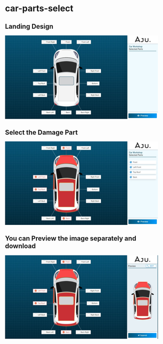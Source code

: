 # car-parts-select

## Landing Design

![alt text](screenshots/01.jpeg)

## Select the Damage Part 

![alt text](screenshots/02.jpeg)

## You can Preview the image separately and download

![alt text](screenshots/03.jpeg)
